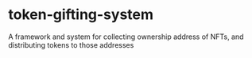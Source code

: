 # token-gifting-system
A framework and system for collecting ownership address of NFTs, and distributing tokens to those addresses
